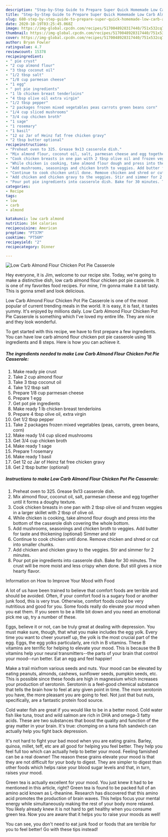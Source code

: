 ```yaml
---
description: "Step-by-Step Guide to Prepare Super Quick Homemade Low Carb Almond Flour Chicken Pot Pie Casserole"
title: "Step-by-Step Guide to Prepare Super Quick Homemade Low Carb Almond Flour Chicken Pot Pie Casserole"
slug: 680-step-by-step-guide-to-prepare-super-quick-homemade-low-carb-almond-flour-chicken-pot-pie-casserole
date: 2020-10-19T03:25:45.068Z
image: https://img-global.cpcdn.com/recipes/5170048928317440/751x532cq70/low-carb-almond-flour-chicken-pot-pie-casserole-recipe-main-photo.jpg
thumbnail: https://img-global.cpcdn.com/recipes/5170048928317440/751x532cq70/low-carb-almond-flour-chicken-pot-pie-casserole-recipe-main-photo.jpg
cover: https://img-global.cpcdn.com/recipes/5170048928317440/751x532cq70/low-carb-almond-flour-chicken-pot-pie-casserole-recipe-main-photo.jpg
author: Bryan Fowler
ratingvalue: 4.7
reviewcount: 15378
recipeingredient:
- " pie crust"
- "2 cup almond flour"
- "3 tbsp coconut oil"
- "1/2 tbsp salt"
- "1/8 cup parmesan cheese"
- "1 egg"
- " pot pie ingredients"
- "1 lb chicken breast tenderloins"
- "4 tbsp olive oil extra virgin"
- "1/2 tbsp pepper"
- "2 packages frozen mixed vegetables peas carrots green beans corn"
- "1/4 cup sliced mushrooms"
- "3/4 cup chicken broth"
- "1 sage"
- "1 rosemary"
- "1 basil"
- "12 oz Jar of Heinz fat free chicken gravy"
- "2 tbsp butter optional"
recipeinstructions:
- "Preheat oven to 325. Grease 9x13 casserole dish."
- "Mix almond flour, coconut oil, salt, parmesan cheese and egg together until it forms a doughy texture."
- "Cook chicken breasts in one pan with 2 tbsp olive oil and frozen veggies in a larger skillet with 2 tbsp of olive oil."
- "While chicken is cooking, take almond flour dough and press into the bottom of the casserole dish covering the whole bottom."
- "Add mushrooms, seasonings and chicken broth to veggies. Add butter for taste and thickening (optional) Simmer and stir"
- "Continue to cook chicken until done. Remove chicken and shred or cut into smaller chunks."
- "Add chicken and chicken gravy to the veggies. Stir and simmer for 2 minutes."
- "Pour pot pie ingredients into casserole dish. Bake for 30 minutes. The crust will be more moist and less crispy when done. But still gives a nice hearty flavor."
categories:
- Recipe
tags:
- low
- carb
- almond

katakunci: low carb almond 
nutrition: 164 calories
recipecuisine: American
preptime: "PT37M"
cooktime: "PT56M"
recipeyield: "2"
recipecategory: Dinner

---
```



![Low Carb Almond Flour Chicken Pot Pie Casserole](https://img-global.cpcdn.com/recipes/5170048928317440/751x532cq70/low-carb-almond-flour-chicken-pot-pie-casserole-recipe-main-photo.jpg)

Hey everyone, it is Jim, welcome to our recipe site. Today, we're going to make a distinctive dish, low carb almond flour chicken pot pie casserole. It is one of my favorites food recipes. For mine, I'm gonna make it a bit tasty. This is gonna smell and look delicious.



Low Carb Almond Flour Chicken Pot Pie Casserole is one of the most popular of current trending meals in the world. It is easy, it is fast, it tastes yummy. It's enjoyed by millions daily. Low Carb Almond Flour Chicken Pot Pie Casserole is something which I've loved my entire life. They are nice and they look wonderful.


To get started with this recipe, we have to first prepare a few ingredients. You can have low carb almond flour chicken pot pie casserole using 18 ingredients and 8 steps. Here is how you can achieve it.

<!--inarticleads1-->

##### The ingredients needed to make Low Carb Almond Flour Chicken Pot Pie Casserole:

1. Make ready  pie crust
1. Take 2 cup almond flour
1. Take 3 tbsp coconut oil
1. Take 1/2 tbsp salt
1. Prepare 1/8 cup parmesan cheese
1. Prepare 1 egg
1. Get  pot pie ingredients
1. Make ready 1 lb chicken breast tenderloins
1. Prepare 4 tbsp olive oil, extra virgin
1. Get 1/2 tbsp pepper
1. Take 2 packages frozen mixed vegetables (peas, carrots, green beans, corn)
1. Make ready 1/4 cup sliced mushrooms
1. Get 3/4 cup chicken broth
1. Make ready 1 sage
1. Prepare 1 rosemary
1. Make ready 1 basil
1. Get 12 oz Jar of Heinz fat free chicken gravy
1. Get 2 tbsp butter (optional)




<!--inarticleads2-->

##### Instructions to make Low Carb Almond Flour Chicken Pot Pie Casserole:

1. Preheat oven to 325. Grease 9x13 casserole dish.
1. Mix almond flour, coconut oil, salt, parmesan cheese and egg together until it forms a doughy texture.
1. Cook chicken breasts in one pan with 2 tbsp olive oil and frozen veggies in a larger skillet with 2 tbsp of olive oil.
1. While chicken is cooking, take almond flour dough and press into the bottom of the casserole dish covering the whole bottom.
1. Add mushrooms, seasonings and chicken broth to veggies. Add butter for taste and thickening (optional) Simmer and stir
1. Continue to cook chicken until done. Remove chicken and shred or cut into smaller chunks.
1. Add chicken and chicken gravy to the veggies. Stir and simmer for 2 minutes.
1. Pour pot pie ingredients into casserole dish. Bake for 30 minutes. The crust will be more moist and less crispy when done. But still gives a nice hearty flavor.




Information on How to Improve Your Mood with Food


A lot of us have been trained to believe that comfort foods are terrible and should be avoided. Often, if your comfort food is a sugary food or another junk food, this is very true. Otherwise, comfort foods could be very nutritious and good for you. Some foods really do elevate your mood when you eat them. If you seem to be a little bit down and you need an emotional pick me up, try a number of these.

Eggs, believe it or not, can be truly great at dealing with depression. You must make sure, though, that what you make includes the egg yolk. Every time you want to cheer yourself up, the yolk is the most crucial part of the egg. Eggs, the egg yolks particularly, are rich in B vitamins. These B vitamins are terrific for helping to elevate your mood. This is because the B vitamins help your neural transmitters--the parts of your brain that control your mood--run better. Eat an egg and feel happier!

Make a trail mixfrom various seeds and nuts. Your mood can be elevated by eating peanuts, almonds, cashews, sunflower seeds, pumpkin seeds, etc. This is possible since these foods are high in magnesium which increases your production of serotonin. Serotonin is a feel-good chemical substance that tells the brain how to feel at any given point in time. The more serotonin you have, the more pleasant you are going to feel. Not just that but nuts, specifically, are a fantastic protein food source.

Cold water fish are great if you would like to be in a better mood. Cold water fish like tuna, trout and wild salmon are rich in DHA and omega-3 fatty acids. These are two substances that boost the quality and function of the gray matter in your brain. It's true: chomping on a tuna fish sandwich can actually help you fight back depression. 

It's not hard to fight your bad mood when you are eating grains. Barley, quinoa, millet, teff, etc are all good for helping you feel better. They help you feel full too which can actually help to better your mood. Feeling famished can be a real downer! The reason these grains elevate your mood is that they are not difficult for your body to digest. They are simpler to digest than other foods which helps raise your blood sugar levels and that, in turn, raises your mood.

Green tea is actually excellent for your mood. You just knew it had to be mentioned in this article, right? Green tea is found to be packed full of an amino acid known as L-theanine. Research has discovered that this amino acid promotes the production of brain waves. This helps focus your mental energy while simultaneously making the rest of your body more relaxed. You likely already knew it is not hard to get healthy when you consume green tea. Now you are aware that it helps you to raise your moods as well!

You can see, you don't need to eat junk food or foods that are terrible for you to feel better! Go  with  these tips  instead!

